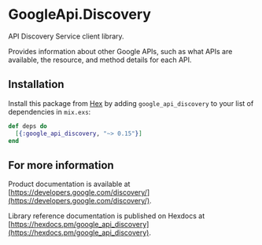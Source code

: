 # GoogleApi.Discovery

API Discovery Service client library.

Provides information about other Google APIs, such as what APIs are available, the resource, and method details for each API.

## Installation

Install this package from [Hex](https://hex.pm) by adding
`google_api_discovery` to your list of dependencies in `mix.exs`:

```elixir
def deps do
  [{:google_api_discovery, "~> 0.15"}]
end
```

## For more information

Product documentation is available at [https://developers.google.com/discovery/](https://developers.google.com/discovery/).

Library reference documentation is published on Hexdocs at
[https://hexdocs.pm/google_api_discovery](https://hexdocs.pm/google_api_discovery).
